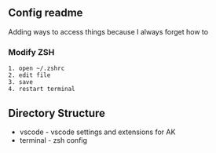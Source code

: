 ## Config readme

Adding ways to access things because I always forget how to

### Modify ZSH

```
1. open ~/.zshrc
2. edit file
3. save
4. restart terminal
```

## Directory Structure

- vscode - vscode settings and extensions for AK
- terminal - zsh config
